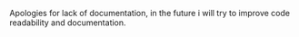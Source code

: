 Apologies for lack of documentation, in the future i will try to improve code readability and documentation.
